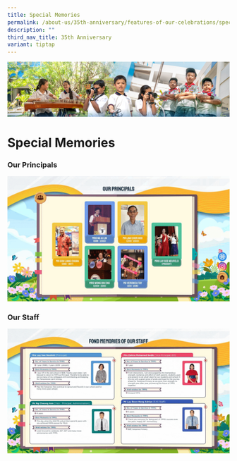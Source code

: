 ```yaml
---
title: Special Memories
permalink: /about-us/35th-anniversary/features-of-our-celebrations/special-memories/
description: ""
third_nav_title: 35th Anniversary
variant: tiptap
---
```

![](/images/AboutUs.jpg)


Special Memories
================

### **Our Principals**


![](/images/OurPrincipals.gif)


### **Our Staff**

![](/images/Our%20Staff.gif)